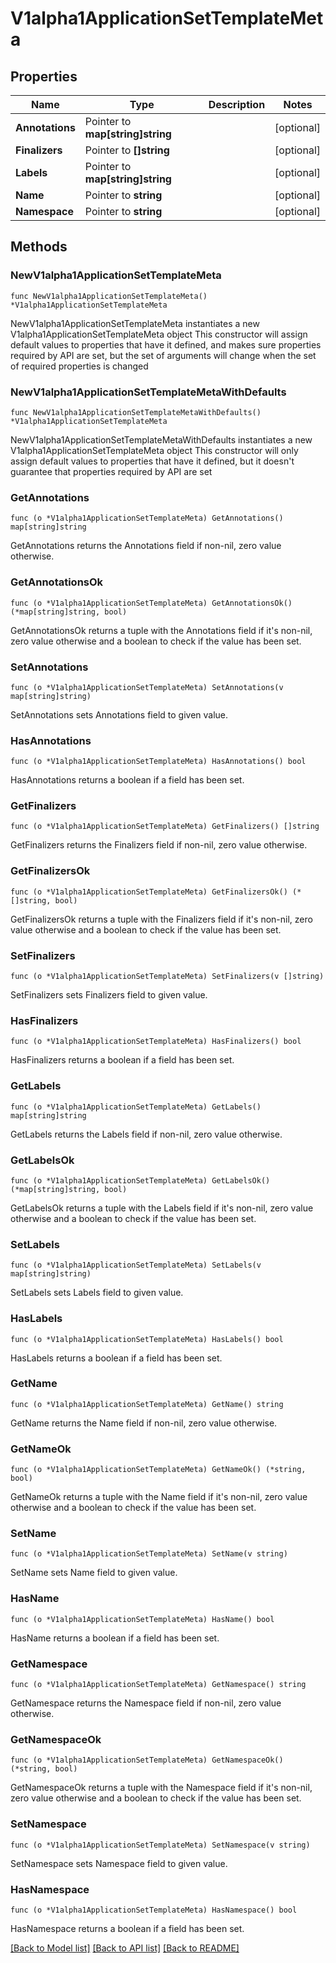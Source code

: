 # V1alpha1ApplicationSetTemplateMeta

## Properties

Name | Type | Description | Notes
------------ | ------------- | ------------- | -------------
**Annotations** | Pointer to **map[string]string** |  | [optional] 
**Finalizers** | Pointer to **[]string** |  | [optional] 
**Labels** | Pointer to **map[string]string** |  | [optional] 
**Name** | Pointer to **string** |  | [optional] 
**Namespace** | Pointer to **string** |  | [optional] 

## Methods

### NewV1alpha1ApplicationSetTemplateMeta

`func NewV1alpha1ApplicationSetTemplateMeta() *V1alpha1ApplicationSetTemplateMeta`

NewV1alpha1ApplicationSetTemplateMeta instantiates a new V1alpha1ApplicationSetTemplateMeta object
This constructor will assign default values to properties that have it defined,
and makes sure properties required by API are set, but the set of arguments
will change when the set of required properties is changed

### NewV1alpha1ApplicationSetTemplateMetaWithDefaults

`func NewV1alpha1ApplicationSetTemplateMetaWithDefaults() *V1alpha1ApplicationSetTemplateMeta`

NewV1alpha1ApplicationSetTemplateMetaWithDefaults instantiates a new V1alpha1ApplicationSetTemplateMeta object
This constructor will only assign default values to properties that have it defined,
but it doesn't guarantee that properties required by API are set

### GetAnnotations

`func (o *V1alpha1ApplicationSetTemplateMeta) GetAnnotations() map[string]string`

GetAnnotations returns the Annotations field if non-nil, zero value otherwise.

### GetAnnotationsOk

`func (o *V1alpha1ApplicationSetTemplateMeta) GetAnnotationsOk() (*map[string]string, bool)`

GetAnnotationsOk returns a tuple with the Annotations field if it's non-nil, zero value otherwise
and a boolean to check if the value has been set.

### SetAnnotations

`func (o *V1alpha1ApplicationSetTemplateMeta) SetAnnotations(v map[string]string)`

SetAnnotations sets Annotations field to given value.

### HasAnnotations

`func (o *V1alpha1ApplicationSetTemplateMeta) HasAnnotations() bool`

HasAnnotations returns a boolean if a field has been set.

### GetFinalizers

`func (o *V1alpha1ApplicationSetTemplateMeta) GetFinalizers() []string`

GetFinalizers returns the Finalizers field if non-nil, zero value otherwise.

### GetFinalizersOk

`func (o *V1alpha1ApplicationSetTemplateMeta) GetFinalizersOk() (*[]string, bool)`

GetFinalizersOk returns a tuple with the Finalizers field if it's non-nil, zero value otherwise
and a boolean to check if the value has been set.

### SetFinalizers

`func (o *V1alpha1ApplicationSetTemplateMeta) SetFinalizers(v []string)`

SetFinalizers sets Finalizers field to given value.

### HasFinalizers

`func (o *V1alpha1ApplicationSetTemplateMeta) HasFinalizers() bool`

HasFinalizers returns a boolean if a field has been set.

### GetLabels

`func (o *V1alpha1ApplicationSetTemplateMeta) GetLabels() map[string]string`

GetLabels returns the Labels field if non-nil, zero value otherwise.

### GetLabelsOk

`func (o *V1alpha1ApplicationSetTemplateMeta) GetLabelsOk() (*map[string]string, bool)`

GetLabelsOk returns a tuple with the Labels field if it's non-nil, zero value otherwise
and a boolean to check if the value has been set.

### SetLabels

`func (o *V1alpha1ApplicationSetTemplateMeta) SetLabels(v map[string]string)`

SetLabels sets Labels field to given value.

### HasLabels

`func (o *V1alpha1ApplicationSetTemplateMeta) HasLabels() bool`

HasLabels returns a boolean if a field has been set.

### GetName

`func (o *V1alpha1ApplicationSetTemplateMeta) GetName() string`

GetName returns the Name field if non-nil, zero value otherwise.

### GetNameOk

`func (o *V1alpha1ApplicationSetTemplateMeta) GetNameOk() (*string, bool)`

GetNameOk returns a tuple with the Name field if it's non-nil, zero value otherwise
and a boolean to check if the value has been set.

### SetName

`func (o *V1alpha1ApplicationSetTemplateMeta) SetName(v string)`

SetName sets Name field to given value.

### HasName

`func (o *V1alpha1ApplicationSetTemplateMeta) HasName() bool`

HasName returns a boolean if a field has been set.

### GetNamespace

`func (o *V1alpha1ApplicationSetTemplateMeta) GetNamespace() string`

GetNamespace returns the Namespace field if non-nil, zero value otherwise.

### GetNamespaceOk

`func (o *V1alpha1ApplicationSetTemplateMeta) GetNamespaceOk() (*string, bool)`

GetNamespaceOk returns a tuple with the Namespace field if it's non-nil, zero value otherwise
and a boolean to check if the value has been set.

### SetNamespace

`func (o *V1alpha1ApplicationSetTemplateMeta) SetNamespace(v string)`

SetNamespace sets Namespace field to given value.

### HasNamespace

`func (o *V1alpha1ApplicationSetTemplateMeta) HasNamespace() bool`

HasNamespace returns a boolean if a field has been set.


[[Back to Model list]](../README.md#documentation-for-models) [[Back to API list]](../README.md#documentation-for-api-endpoints) [[Back to README]](../README.md)


